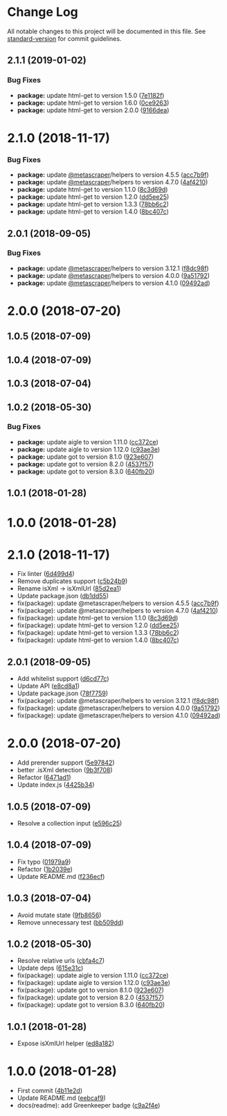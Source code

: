 # Change Log

All notable changes to this project will be documented in this file. See [standard-version](https://github.com/conventional-changelog/standard-version) for commit guidelines.

<a name="2.1.1"></a>
## 2.1.1 (2019-01-02)


### Bug Fixes

* **package:** update html-get to version 1.5.0 ([7e1182f](https://github.com/Kikobeats/xml-urls/commit/7e1182f))
* **package:** update html-get to version 1.6.0 ([0ce9263](https://github.com/Kikobeats/xml-urls/commit/0ce9263))
* **package:** update html-get to version 2.0.0 ([9166dea](https://github.com/Kikobeats/xml-urls/commit/9166dea))



<a name="2.1.0"></a>
# 2.1.0 (2018-11-17)


### Bug Fixes

* **package:** update [@metascraper](https://github.com/metascraper)/helpers to version 4.5.5 ([acc7b9f](https://github.com/Kikobeats/xml-urls/commit/acc7b9f))
* **package:** update [@metascraper](https://github.com/metascraper)/helpers to version 4.7.0 ([4af4210](https://github.com/Kikobeats/xml-urls/commit/4af4210))
* **package:** update html-get to version 1.1.0 ([8c3d69d](https://github.com/Kikobeats/xml-urls/commit/8c3d69d))
* **package:** update html-get to version 1.2.0 ([dd5ee25](https://github.com/Kikobeats/xml-urls/commit/dd5ee25))
* **package:** update html-get to version 1.3.3 ([78bb6c2](https://github.com/Kikobeats/xml-urls/commit/78bb6c2))
* **package:** update html-get to version 1.4.0 ([8bc407c](https://github.com/Kikobeats/xml-urls/commit/8bc407c))



<a name="2.0.1"></a>
## 2.0.1 (2018-09-05)


### Bug Fixes

* **package:** update [@metascraper](https://github.com/metascraper)/helpers to version 3.12.1 ([f8dc98f](https://github.com/Kikobeats/xml-urls/commit/f8dc98f))
* **package:** update [@metascraper](https://github.com/metascraper)/helpers to version 4.0.0 ([9a51792](https://github.com/Kikobeats/xml-urls/commit/9a51792))
* **package:** update [@metascraper](https://github.com/metascraper)/helpers to version 4.1.0 ([09492ad](https://github.com/Kikobeats/xml-urls/commit/09492ad))



<a name="2.0.0"></a>
# 2.0.0 (2018-07-20)



<a name="1.0.5"></a>
## 1.0.5 (2018-07-09)



<a name="1.0.4"></a>
## 1.0.4 (2018-07-09)



<a name="1.0.3"></a>
## 1.0.3 (2018-07-04)



<a name="1.0.2"></a>
## 1.0.2 (2018-05-30)


### Bug Fixes

* **package:** update aigle to version 1.11.0 ([cc372ce](https://github.com/Kikobeats/xml-urls/commit/cc372ce))
* **package:** update aigle to version 1.12.0 ([c93ae3e](https://github.com/Kikobeats/xml-urls/commit/c93ae3e))
* **package:** update got to version 8.1.0 ([923e607](https://github.com/Kikobeats/xml-urls/commit/923e607))
* **package:** update got to version 8.2.0 ([4537f57](https://github.com/Kikobeats/xml-urls/commit/4537f57))
* **package:** update got to version 8.3.0 ([640fb20](https://github.com/Kikobeats/xml-urls/commit/640fb20))



<a name="1.0.1"></a>
## 1.0.1 (2018-01-28)



<a name="1.0.0"></a>
# 1.0.0 (2018-01-28)



<a name="2.1.0"></a>
# 2.1.0 (2018-11-17)

* Fix linter ([6d499d4](https://github.com/Kikobeats/xml-urls/commit/6d499d4))
* Remove duplicates support ([c5b24b9](https://github.com/Kikobeats/xml-urls/commit/c5b24b9))
* Rename isXml → isXmlUrl ([85d2ea1](https://github.com/Kikobeats/xml-urls/commit/85d2ea1))
* Update package.json ([db1dd55](https://github.com/Kikobeats/xml-urls/commit/db1dd55))
* fix(package): update @metascraper/helpers to version 4.5.5 ([acc7b9f](https://github.com/Kikobeats/xml-urls/commit/acc7b9f))
* fix(package): update @metascraper/helpers to version 4.7.0 ([4af4210](https://github.com/Kikobeats/xml-urls/commit/4af4210))
* fix(package): update html-get to version 1.1.0 ([8c3d69d](https://github.com/Kikobeats/xml-urls/commit/8c3d69d))
* fix(package): update html-get to version 1.2.0 ([dd5ee25](https://github.com/Kikobeats/xml-urls/commit/dd5ee25))
* fix(package): update html-get to version 1.3.3 ([78bb6c2](https://github.com/Kikobeats/xml-urls/commit/78bb6c2))
* fix(package): update html-get to version 1.4.0 ([8bc407c](https://github.com/Kikobeats/xml-urls/commit/8bc407c))



<a name="2.0.1"></a>
## 2.0.1 (2018-09-05)

* Add whitelist support ([d6cd77c](https://github.com/Kikobeats/xml-urls/commit/d6cd77c))
* Update API ([e8cd8a1](https://github.com/Kikobeats/xml-urls/commit/e8cd8a1))
* Update package.json ([78f7759](https://github.com/Kikobeats/xml-urls/commit/78f7759))
* fix(package): update @metascraper/helpers to version 3.12.1 ([f8dc98f](https://github.com/Kikobeats/xml-urls/commit/f8dc98f))
* fix(package): update @metascraper/helpers to version 4.0.0 ([9a51792](https://github.com/Kikobeats/xml-urls/commit/9a51792))
* fix(package): update @metascraper/helpers to version 4.1.0 ([09492ad](https://github.com/Kikobeats/xml-urls/commit/09492ad))



<a name="2.0.0"></a>
# 2.0.0 (2018-07-20)

* Add prerender support ([5e97842](https://github.com/Kikobeats/xml-urls/commit/5e97842))
* better .isXml detection ([9b3f708](https://github.com/Kikobeats/xml-urls/commit/9b3f708))
* Refactor ([6471ad1](https://github.com/Kikobeats/xml-urls/commit/6471ad1))
* Update index.js ([4425b34](https://github.com/Kikobeats/xml-urls/commit/4425b34))



<a name="1.0.5"></a>
## 1.0.5 (2018-07-09)

* Resolve a collection input ([e596c25](https://github.com/Kikobeats/xml-urls/commit/e596c25))



<a name="1.0.4"></a>
## 1.0.4 (2018-07-09)

* Fix typo ([01979a9](https://github.com/Kikobeats/xml-urls/commit/01979a9))
* Refactor ([1b2039e](https://github.com/Kikobeats/xml-urls/commit/1b2039e))
* Update README.md ([f236ecf](https://github.com/Kikobeats/xml-urls/commit/f236ecf))



<a name="1.0.3"></a>
## 1.0.3 (2018-07-04)

* Avoid mutate state ([9fb8656](https://github.com/Kikobeats/xml-urls/commit/9fb8656))
* Remove unnecessary test ([bb509dd](https://github.com/Kikobeats/xml-urls/commit/bb509dd))



<a name="1.0.2"></a>
## 1.0.2 (2018-05-30)

* Resolve relative urls ([cbfa4c7](https://github.com/Kikobeats/xml-urls/commit/cbfa4c7))
* Update deps ([615e31c](https://github.com/Kikobeats/xml-urls/commit/615e31c))
* fix(package): update aigle to version 1.11.0 ([cc372ce](https://github.com/Kikobeats/xml-urls/commit/cc372ce))
* fix(package): update aigle to version 1.12.0 ([c93ae3e](https://github.com/Kikobeats/xml-urls/commit/c93ae3e))
* fix(package): update got to version 8.1.0 ([923e607](https://github.com/Kikobeats/xml-urls/commit/923e607))
* fix(package): update got to version 8.2.0 ([4537f57](https://github.com/Kikobeats/xml-urls/commit/4537f57))
* fix(package): update got to version 8.3.0 ([640fb20](https://github.com/Kikobeats/xml-urls/commit/640fb20))



<a name="1.0.1"></a>
## 1.0.1 (2018-01-28)

* Expose isXmlUrl helper ([ed8a182](https://github.com/Kikobeats/xml-urls/commit/ed8a182))



<a name="1.0.0"></a>
# 1.0.0 (2018-01-28)

* First commit ([4b11e2d](https://github.com/Kikobeats/xml-urls/commit/4b11e2d))
* Update README.md ([eebcaf9](https://github.com/Kikobeats/xml-urls/commit/eebcaf9))
* docs(readme): add Greenkeeper badge ([c9a2f4e](https://github.com/Kikobeats/xml-urls/commit/c9a2f4e))
